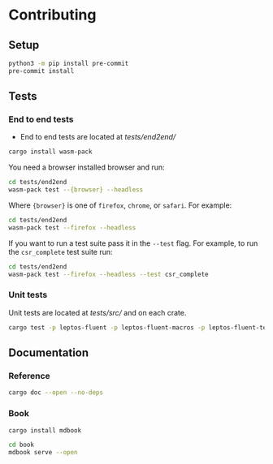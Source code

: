 # Contributing

## Setup

```bash
python3 -m pip install pre-commit
pre-commit install
```

## Tests

### End to end tests

- End to end tests are located at _tests/end2end/_

```sh
cargo install wasm-pack
```

You need a browser installed browser and run:

```sh
cd tests/end2end
wasm-pack test --{browser} --headless
```

Where `{browser}` is one of `firefox`, `chrome`, or `safari`. For example:

```sh
cd tests/end2end
wasm-pack test --firefox --headless
```

If you want to run a test suite pass it in the `--test` flag.
For example, to run the `csr_complete` test suite run:

```sh
cd tests/end2end
wasm-pack test --firefox --headless --test csr_complete
```

### Unit tests

Unit tests are located at _tests/src/_ and on each crate.

```sh
cargo test -p leptos-fluent -p leptos-fluent-macros -p leptos-fluent-tests
```

## Documentation

### Reference

```sh
cargo doc --open --no-deps
```

### Book

```sh
cargo install mdbook
```

```sh
cd book
mdbook serve --open
```
